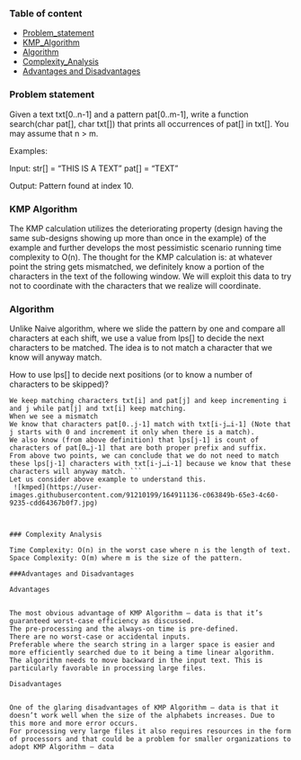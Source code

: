 
<!-- Table of content -->
### Table of content
- [Problem_statement](#problemstatement)
- [KMP_Algorithm](#kmpalgorithm)
- [Algorithm](#algorithm)
- [Complexity_Analysis](#complexityanalysis)
- [Advantages and Disadvantages](#advantagesanddisadvantages)

### Problem statement

Given a text txt[0..n-1] and a pattern pat[0..m-1], write a function search(char pat[], char txt[]) that prints all occurrences of pat[] in txt[]. You may assume that n > m.

Examples:

Input: str[] = “THIS IS A TEXT”
pat[] = “TEXT”

Output: Pattern found at index 10.



### KMP Algorithm

The KMP calculation utilizes the deteriorating property (design having the same sub-designs showing up more than once in the example) of the example and further develops the most pessimistic scenario running time complexity to O(n). The thought for the KMP calculation is: at whatever point the string gets mismatched, we definitely know a portion of the characters in the text of the following window. We will exploit this data to try not to coordinate with the characters that we realize will coordinate.

### Algorithm

Unlike Naive algorithm, where we slide the pattern by one and compare all characters at each shift, we use a value from lps[] to decide the next characters to be matched. The idea is to not match a character that we know will anyway match.

How to use lps[] to decide next positions (or to know a number of characters to be skipped)?

```We start comparison of pat[j] with j = 0 with characters of current window of text.
We keep matching characters txt[i] and pat[j] and keep incrementing i and j while pat[j] and txt[i] keep matching.
When we see a mismatch
We know that characters pat[0..j-1] match with txt[i-j…i-1] (Note that j starts with 0 and increment it only when there is a match).
We also know (from above definition) that lps[j-1] is count of characters of pat[0…j-1] that are both proper prefix and suffix.
From above two points, we can conclude that we do not need to match these lps[j-1] characters with txt[i-j…i-1] because we know that these characters will anyway match. ```
Let us consider above example to understand this.
 ![kmped](https://user-images.githubusercontent.com/91210199/164911136-c063849b-65e3-4c60-9235-cdd64367b0f7.jpg)



### Complexity Analysis

Time Complexity: O(n) in the worst case where n is the length of text.
Space Complexity: O(m) where m is the size of the pattern.

###Advantages and Disadvantages

Advantages


The most obvious advantage of KMP Algorithm – data is that it’s guaranteed worst-case efficiency as discussed.
The pre-processing and the always-on time is pre-defined.
There are no worst-case or accidental inputs.
Preferable where the search string in a larger space is easier and more efficiently searched due to it being a time linear algorithm.
The algorithm needs to move backward in the input text. This is particularly favorable in processing large files.

Disadvantages


One of the glaring disadvantages of KMP Algorithm – data is that it doesn’t work well when the size of the alphabets increases. Due to this more and more error occurs.
For processing very large files it also requires resources in the form of processors and that could be a problem for smaller organizations to adopt KMP Algorithm – data

